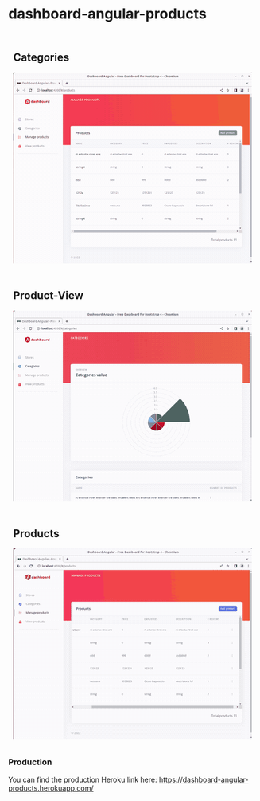 # dashboard-angular-products
 

<!-- <table style="margin-left:auto;margin-right:auto; width">
 <tr>
    <td><p style="font-size:30px">Products</p></td>
 </tr>
 <tr>
    <td>
        <img style="max-width: 480px;" src="./src/assets/img/resources/categories.gif" />
    </td>
 </tr>
</table> -->

<div style="display: flex; flex-direction: row; flex-wrap: wrap">
    <div style="padding: 10px;">
        <h2>Categories</h2>
        <img style="max-width: 480px; max-height-383px;" src="./src/assets/img/resources/categories.gif" />
    </div>
    <div style="padding: 10px;">
        <h2>Product-View</h2>
        <img style="max-width: 480px;max-height-383px;" src="./src/assets/img/resources/product-view.gif" />
    </div>
    <div style="padding: 10px;">
        <h2>Products</h2>
        <img style="max-width: 480px; max-height-383px;" src="./src/assets/img/resources/products.gif" />
    </div>
</div>

### Production
You can find the production Heroku link here: https://dashboard-angular-products.herokuapp.com/